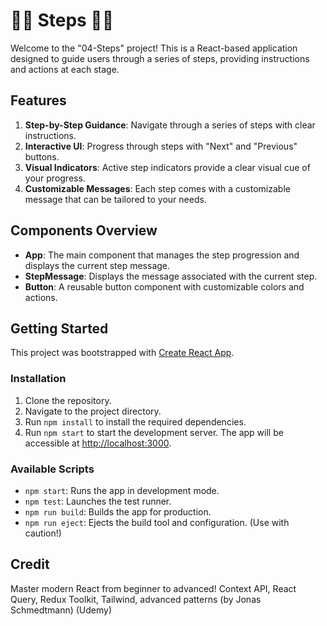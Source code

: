 # 🚶‍♂️ Steps 🚶‍♂️

Welcome to the "04-Steps" project! This is a React-based application designed to guide users through a series of steps, providing instructions and actions at each stage.

## Features

1. **Step-by-Step Guidance**: Navigate through a series of steps with clear instructions.
2. **Interactive UI**: Progress through steps with "Next" and "Previous" buttons.
3. **Visual Indicators**: Active step indicators provide a clear visual cue of your progress.
4. **Customizable Messages**: Each step comes with a customizable message that can be tailored to your needs.

## Components Overview

- **App**: The main component that manages the step progression and displays the current step message.
- **StepMessage**: Displays the message associated with the current step.
- **Button**: A reusable button component with customizable colors and actions.

## Getting Started

This project was bootstrapped with [Create React App](https://github.com/facebook/create-react-app).

### Installation

1. Clone the repository.
2. Navigate to the project directory.
3. Run `npm install` to install the required dependencies.
4. Run `npm start` to start the development server. The app will be accessible at [http://localhost:3000](http://localhost:3000).

### Available Scripts

- `npm start`: Runs the app in development mode.
- `npm test`: Launches the test runner.
- `npm run build`: Builds the app for production.
- `npm run eject`: Ejects the build tool and configuration. (Use with caution!)

## Credit

Master modern React from beginner to advanced! Context API, React Query, Redux Toolkit, Tailwind, advanced patterns (by Jonas Schmedtmann) (Udemy)
